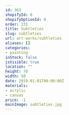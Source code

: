 ```yaml
---
id: 363
shopifyId: 0
shopifyOptionId: 0
order: 231
title: Subtleties
slug: subtleties
url: art-works/subtleties
aliases: []
categories:
- painting
inStock: false
isVisible: true
location: ""
height: 70
width: 50
date: 2019-01-01T00:00:00Z
materials:
- acrylic
- canvas
price: -1
mainImage: subtleties.jpg
---
```

